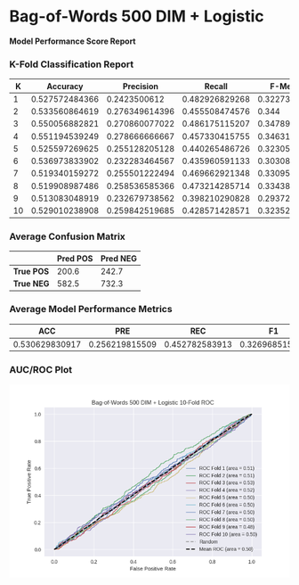 # Bag-of-Words 500 DIM + Logistic
**Model Performance Score Report**

### K-Fold Classification Report
| K | Accuracy | Precision | Recall | F-Measure | AUC | Kappa |
| --- | --- | --- | --- | --- | --- | --- |
| 1 | 0.527572484366 | 0.2423500612 | 0.482926829268 | 0.322738386308 | 0.512034207814 | 0.0178882294724 |
| 2 | 0.533560864619 | 0.276349614396 | 0.455508474576 | 0.344 | 0.508858436355 | 0.0147006154191 |
| 3 | 0.550056882821 | 0.270860077022 | 0.486175115207 | 0.347897774114 | 0.52858604703 | 0.0451176351833 |
| 4 | 0.551194539249 | 0.278666666667 | 0.457330415755 | 0.346313173157 | 0.520748220944 | 0.034352404543 |
| 5 | 0.525597269625 | 0.255128205128 | 0.440265486726 | 0.323051948052 | 0.497697827589 | -0.00372141167192 |
| 6 | 0.536973833902 | 0.232283464567 | 0.435960591133 | 0.303082191781 | 0.50163414172 | 0.00250104558762 |
| 7 | 0.519340159272 | 0.255501222494 | 0.469662921348 | 0.330958036421 | 0.50291980797 | 0.00457270289359 |
| 8 | 0.519908987486 | 0.258536585366 | 0.473214285714 | 0.334384858044 | 0.504546074155 | 0.00714121293555 |
| 9 | 0.513083048919 | 0.232679738562 | 0.398210290828 | 0.293729372937 | 0.475230240761 | -0.0401317126375 |
| 10 | 0.529010238908 | 0.259842519685 | 0.428571428571 | 0.323529411765 | 0.496693121693 | -0.00547073158601 |

### Average Confusion Matrix
| | Pred POS | Pred NEG |
| --- | --- | --- |
| **True POS** | 200.6 | 242.7 |
| **True NEG** | 582.5 | 732.3 |

### Average Model Performance Metrics
| ACC | PRE | REC | F1 | AUC | KAPP |
| --- | --- | --- | --- | --- | --- |
| 0.530629830917 | 0.256219815509 | 0.452782583913 | 0.326968515258 | 0.504894812603 | 0.00769499901391 |

### AUC/ROC Plot
![ROC Plot](bag-of-words_500_dim_+_logistic_auc-plot.png)
